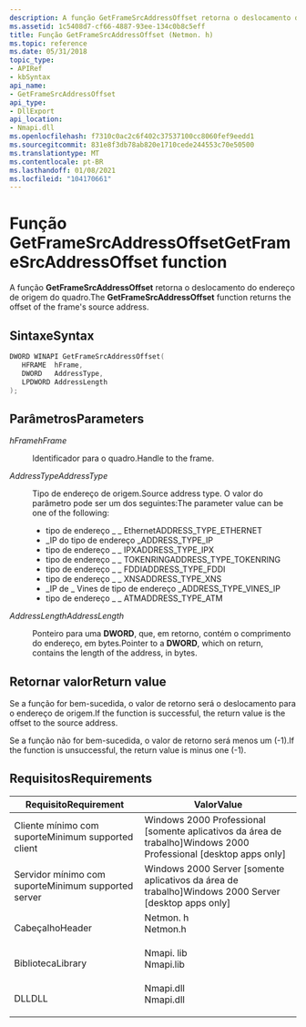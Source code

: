 ```yaml
---
description: A função GetFrameSrcAddressOffset retorna o deslocamento do endereço de origem dos quadros.
ms.assetid: 1c5408d7-cf66-4887-93ee-134c0b8c5eff
title: Função GetFrameSrcAddressOffset (Netmon. h)
ms.topic: reference
ms.date: 05/31/2018
topic_type:
- APIRef
- kbSyntax
api_name:
- GetFrameSrcAddressOffset
api_type:
- DllExport
api_location:
- Nmapi.dll
ms.openlocfilehash: f7310c0ac2c6f402c37537100cc8060fef9eedd1
ms.sourcegitcommit: 831e8f3db78ab820e1710cede244553c70e50500
ms.translationtype: MT
ms.contentlocale: pt-BR
ms.lasthandoff: 01/08/2021
ms.locfileid: "104170661"
---
```

# <a name="getframesrcaddressoffset-function"></a><span data-ttu-id="6e4e5-103">Função GetFrameSrcAddressOffset</span><span class="sxs-lookup"><span data-stu-id="6e4e5-103">GetFrameSrcAddressOffset function</span></span>

<span data-ttu-id="6e4e5-104">A função **GetFrameSrcAddressOffset** retorna o deslocamento do endereço de origem do quadro.</span><span class="sxs-lookup"><span data-stu-id="6e4e5-104">The **GetFrameSrcAddressOffset** function returns the offset of the frame's source address.</span></span>

## <a name="syntax"></a><span data-ttu-id="6e4e5-105">Sintaxe</span><span class="sxs-lookup"><span data-stu-id="6e4e5-105">Syntax</span></span>


```C++
DWORD WINAPI GetFrameSrcAddressOffset(
   HFRAME  hFrame,
   DWORD   AddressType,
   LPDWORD AddressLength
);
```



## <a name="parameters"></a><span data-ttu-id="6e4e5-106">Parâmetros</span><span class="sxs-lookup"><span data-stu-id="6e4e5-106">Parameters</span></span>

<dl> <dt>

<span data-ttu-id="6e4e5-107">*hFrame*</span><span class="sxs-lookup"><span data-stu-id="6e4e5-107">*hFrame*</span></span> 
</dt> <dd>

<span data-ttu-id="6e4e5-108">Identificador para o quadro.</span><span class="sxs-lookup"><span data-stu-id="6e4e5-108">Handle to the frame.</span></span>

</dd> <dt>

<span data-ttu-id="6e4e5-109">*AddressType*</span><span class="sxs-lookup"><span data-stu-id="6e4e5-109">*AddressType*</span></span> 
</dt> <dd>

<span data-ttu-id="6e4e5-110">Tipo de endereço de origem.</span><span class="sxs-lookup"><span data-stu-id="6e4e5-110">Source address type.</span></span> <span data-ttu-id="6e4e5-111">O valor do parâmetro pode ser um dos seguintes:</span><span class="sxs-lookup"><span data-stu-id="6e4e5-111">The parameter value can be one of the following:</span></span>

-   <span data-ttu-id="6e4e5-112">tipo de endereço \_ \_ Ethernet</span><span class="sxs-lookup"><span data-stu-id="6e4e5-112">ADDRESS\_TYPE\_ETHERNET</span></span>
-   <span data-ttu-id="6e4e5-113">\_IP do tipo de endereço \_</span><span class="sxs-lookup"><span data-stu-id="6e4e5-113">ADDRESS\_TYPE\_IP</span></span>
-   <span data-ttu-id="6e4e5-114">tipo de endereço \_ \_ IPX</span><span class="sxs-lookup"><span data-stu-id="6e4e5-114">ADDRESS\_TYPE\_IPX</span></span>
-   <span data-ttu-id="6e4e5-115">tipo de endereço \_ \_ TOKENRING</span><span class="sxs-lookup"><span data-stu-id="6e4e5-115">ADDRESS\_TYPE\_TOKENRING</span></span>
-   <span data-ttu-id="6e4e5-116">tipo de endereço \_ \_ FDDI</span><span class="sxs-lookup"><span data-stu-id="6e4e5-116">ADDRESS\_TYPE\_FDDI</span></span>
-   <span data-ttu-id="6e4e5-117">tipo de endereço \_ \_ XNS</span><span class="sxs-lookup"><span data-stu-id="6e4e5-117">ADDRESS\_TYPE\_XNS</span></span>
-   <span data-ttu-id="6e4e5-118">\_IP de \_ Vines de tipo de endereço \_</span><span class="sxs-lookup"><span data-stu-id="6e4e5-118">ADDRESS\_TYPE\_VINES\_IP</span></span>
-   <span data-ttu-id="6e4e5-119">tipo de endereço \_ \_ ATM</span><span class="sxs-lookup"><span data-stu-id="6e4e5-119">ADDRESS\_TYPE\_ATM</span></span>

</dd> <dt>

<span data-ttu-id="6e4e5-120">*AddressLength*</span><span class="sxs-lookup"><span data-stu-id="6e4e5-120">*AddressLength*</span></span> 
</dt> <dd>

<span data-ttu-id="6e4e5-121">Ponteiro para uma **DWORD**, que, em retorno, contém o comprimento do endereço, em bytes.</span><span class="sxs-lookup"><span data-stu-id="6e4e5-121">Pointer to a **DWORD**, which on return, contains the length of the address, in bytes.</span></span>

</dd> </dl>

## <a name="return-value"></a><span data-ttu-id="6e4e5-122">Retornar valor</span><span class="sxs-lookup"><span data-stu-id="6e4e5-122">Return value</span></span>

<span data-ttu-id="6e4e5-123">Se a função for bem-sucedida, o valor de retorno será o deslocamento para o endereço de origem.</span><span class="sxs-lookup"><span data-stu-id="6e4e5-123">If the function is successful, the return value is the offset to the source address.</span></span>

<span data-ttu-id="6e4e5-124">Se a função não for bem-sucedida, o valor de retorno será menos um (-1).</span><span class="sxs-lookup"><span data-stu-id="6e4e5-124">If the function is unsuccessful, the return value is minus one (-1).</span></span>

## <a name="requirements"></a><span data-ttu-id="6e4e5-125">Requisitos</span><span class="sxs-lookup"><span data-stu-id="6e4e5-125">Requirements</span></span>



| <span data-ttu-id="6e4e5-126">Requisito</span><span class="sxs-lookup"><span data-stu-id="6e4e5-126">Requirement</span></span> | <span data-ttu-id="6e4e5-127">Valor</span><span class="sxs-lookup"><span data-stu-id="6e4e5-127">Value</span></span> |
|-------------------------------------|--------------------------------------------------------------------------------------|
| <span data-ttu-id="6e4e5-128">Cliente mínimo com suporte</span><span class="sxs-lookup"><span data-stu-id="6e4e5-128">Minimum supported client</span></span><br/> | <span data-ttu-id="6e4e5-129">Windows 2000 Professional \[somente aplicativos da área de trabalho\]</span><span class="sxs-lookup"><span data-stu-id="6e4e5-129">Windows 2000 Professional \[desktop apps only\]</span></span><br/>                           |
| <span data-ttu-id="6e4e5-130">Servidor mínimo com suporte</span><span class="sxs-lookup"><span data-stu-id="6e4e5-130">Minimum supported server</span></span><br/> | <span data-ttu-id="6e4e5-131">Windows 2000 Server \[somente aplicativos da área de trabalho\]</span><span class="sxs-lookup"><span data-stu-id="6e4e5-131">Windows 2000 Server \[desktop apps only\]</span></span><br/>                                 |
| <span data-ttu-id="6e4e5-132">Cabeçalho</span><span class="sxs-lookup"><span data-stu-id="6e4e5-132">Header</span></span><br/>                   | <dl> <span data-ttu-id="6e4e5-133"><dt>Netmon. h</dt></span><span class="sxs-lookup"><span data-stu-id="6e4e5-133"><dt>Netmon.h</dt></span></span> </dl>  |
| <span data-ttu-id="6e4e5-134">Biblioteca</span><span class="sxs-lookup"><span data-stu-id="6e4e5-134">Library</span></span><br/>                  | <dl> <span data-ttu-id="6e4e5-135"><dt>Nmapi. lib</dt></span><span class="sxs-lookup"><span data-stu-id="6e4e5-135"><dt>Nmapi.lib</dt></span></span> </dl> |
| <span data-ttu-id="6e4e5-136">DLL</span><span class="sxs-lookup"><span data-stu-id="6e4e5-136">DLL</span></span><br/>                      | <dl> <span data-ttu-id="6e4e5-137"><dt>Nmapi.dll</dt></span><span class="sxs-lookup"><span data-stu-id="6e4e5-137"><dt>Nmapi.dll</dt></span></span> </dl> |



 

 




